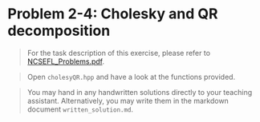 # Problem 2-4: Cholesky and QR decomposition

> For the task description of this exercise, please refer to [NCSEFL_Problems.pdf](
https://www.sam.math.ethz.ch/~grsam/NumMeth/HOMEWORK/NCSEFL_Problems.pdf).

> Open `cholesyQR.hpp` and have a look at the functions provided.

> You may hand in any handwritten solutions directly to your teaching assistant. Alternatively, you may write them in the markdown document `written_solution.md`.
